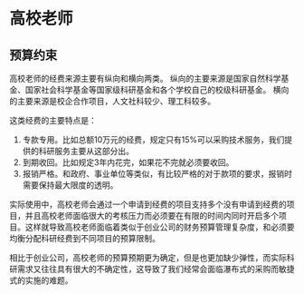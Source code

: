 # 高校老师

## 预算约束

高校老师的经费来源主要有纵向和横向两类。
纵向的主要来源是国家自然科学基金、国家社会科学基金等国家级科研基金和各个学校自己的校级科研基金。
横向的主要来源是校企合作项目，人文社科较少、理工科较多。

这类经费的主要特点是：
1. 专款专用。比如总额10万元的经费，规定只有15%可以采购技术服务，我们提供的科研服务主要从这部分出。
2. 到期收回。比如规定3年内花完，如果花不完就必须要收回。
3. 报销严格。和政府、事业单位等类似，有比较严格的对于款项的要求，报销时需要保持最大限度的透明。

实际使用中，高校老师会通过一个申请到经费的项目支持多个没有申请到经费的项目，并且高校老师面临很大的考核压力而必须要在有限的时间内同时开启多个项目。这样就导致高校老师面临着类似于创业公司的财务预算管理复杂度，和必须要均衡分配科研经费到不同项目的预算限制。

相比于创业公司，高校老师的预算预期更为确定，但是也更加缺少弹性，而实际科研需求又往往具有很大的不确定性，这导致了我们经常会面临瀑布式的采购而敏捷式的实施的难题。
